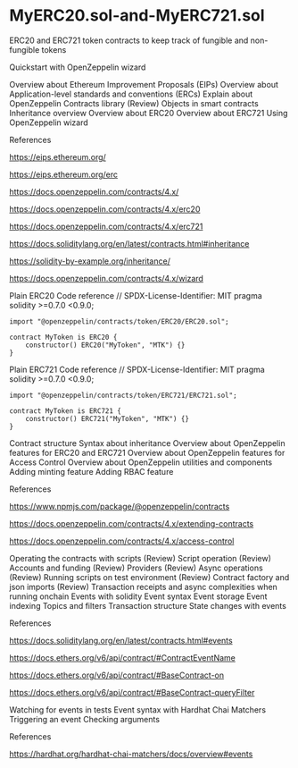 # MyERC20.sol-and-MyERC721.sol
ERC20 and ERC721 token contracts to keep track of fungible and non-fungible tokens

Quickstart with OpenZeppelin wizard

Overview about Ethereum Improvement Proposals (EIPs)
Overview about Application-level standards and conventions (ERCs)
Explain about OpenZeppelin Contracts library
(Review) Objects in smart contracts
Inheritance overview
Overview about ERC20
Overview about ERC721
Using OpenZeppelin wizard

References

https://eips.ethereum.org/

https://eips.ethereum.org/erc

https://docs.openzeppelin.com/contracts/4.x/

https://docs.openzeppelin.com/contracts/4.x/erc20

https://docs.openzeppelin.com/contracts/4.x/erc721

https://docs.soliditylang.org/en/latest/contracts.html#inheritance

https://solidity-by-example.org/inheritance/

https://docs.openzeppelin.com/contracts/4.x/wizard

Plain ERC20 Code reference
    // SPDX-License-Identifier: MIT
    pragma solidity >=0.7.0 <0.9.0;

    import "@openzeppelin/contracts/token/ERC20/ERC20.sol";

    contract MyToken is ERC20 {
        constructor() ERC20("MyToken", "MTK") {}
    }

Plain ERC721 Code reference
    // SPDX-License-Identifier: MIT
    pragma solidity >=0.7.0 <0.9.0;

    import "@openzeppelin/contracts/token/ERC721/ERC721.sol";

    contract MyToken is ERC721 {
        constructor() ERC721("MyToken", "MTK") {}
    }

Contract structure
Syntax about inheritance
Overview about OpenZeppelin features for ERC20 and ERC721
Overview about OpenZeppelin features for Access Control
Overview about OpenZeppelin utilities and components
Adding minting feature
Adding RBAC feature

References

https://www.npmjs.com/package/@openzeppelin/contracts

https://docs.openzeppelin.com/contracts/4.x/extending-contracts

https://docs.openzeppelin.com/contracts/4.x/access-control

Operating the contracts with scripts
(Review) Script operation
(Review) Accounts and funding
(Review) Providers
(Review) Async operations
(Review) Running scripts on test environment
(Review) Contract factory and json imports
(Review) Transaction receipts and async complexities when running onchain
Events with solidity
Event syntax
Event storage
Event indexing
Topics and filters
Transaction structure
State changes with events

References

https://docs.soliditylang.org/en/latest/contracts.html#events

https://docs.ethers.org/v6/api/contract/#ContractEventName

https://docs.ethers.org/v6/api/contract/#BaseContract-on

https://docs.ethers.org/v6/api/contract/#BaseContract-queryFilter

Watching for events in tests
Event syntax with Hardhat Chai Matchers
Triggering an event
Checking arguments

References

https://hardhat.org/hardhat-chai-matchers/docs/overview#events

